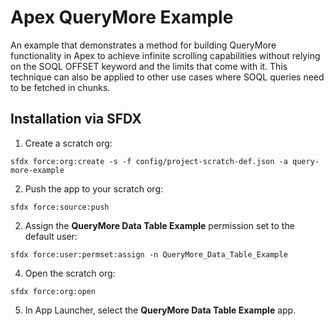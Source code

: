 # Apex QueryMore Example
An example that demonstrates a method for building QueryMore functionality in Apex to achieve infinite scrolling capabilities without relying on the SOQL OFFSET keyword and the limits that come with it. This technique can also be applied to other use cases where SOQL queries need to be fetched in chunks.

## Installation via SFDX

1. Create a scratch org:
```
sfdx force:org:create -s -f config/project-scratch-def.json -a query-more-example
```

2. Push the app to your scratch org:
```
sfdx force:source:push
```

2. Assign the **QueryMore Data Table Example** permission set to the default user:
```
sfdx force:user:permset:assign -n QueryMore_Data_Table_Example
```

4. Open the scratch org:
```
sfdx force:org:open
```

5. In App Launcher, select the **QueryMore Data Table Example** app.
